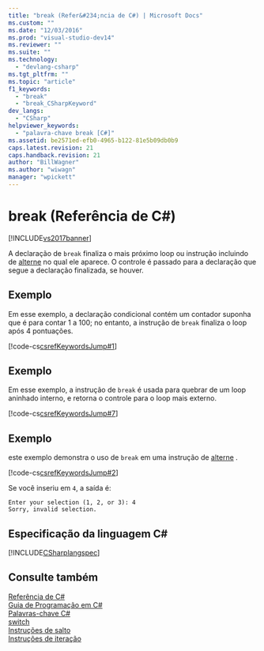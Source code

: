 ```yaml
---
title: "break (Refer&#234;ncia de C#) | Microsoft Docs"
ms.custom: ""
ms.date: "12/03/2016"
ms.prod: "visual-studio-dev14"
ms.reviewer: ""
ms.suite: ""
ms.technology: 
  - "devlang-csharp"
ms.tgt_pltfrm: ""
ms.topic: "article"
f1_keywords: 
  - "break"
  - "break_CSharpKeyword"
dev_langs: 
  - "CSharp"
helpviewer_keywords: 
  - "palavra-chave break [C#]"
ms.assetid: be2571ed-efb0-4965-b122-81e5b09db0b9
caps.latest.revision: 21
caps.handback.revision: 21
author: "BillWagner"
ms.author: "wiwagn"
manager: "wpickett"
---
```

# break (Refer&#234;ncia de C#)
[!INCLUDE[vs2017banner](../../../csharp/includes/vs2017banner.md)]

A declaração de `break` finaliza o mais próximo loop ou instrução incluindo de [alterne](../../../csharp/language-reference/keywords/switch.md) no qual ele aparece.  O controle é passado para a declaração que segue a declaração finalizada, se houver.  
  
## Exemplo  
 Em esse exemplo, a declaração condicional contém um contador suponha que é para contar 1 a 100; no entanto, a instrução de `break` finaliza o loop após 4 pontuações.  
  
 [!code-cs[csrefKeywordsJump#1](../../../csharp/language-reference/keywords/codesnippet/CSharp/break_1.cs)]  
  
## Exemplo  
 Em esse exemplo, a instrução de `break` é usada para quebrar de um loop aninhado interno, e retorna o controle para o loop mais externo.  
  
 [!code-cs[csrefKeywordsJump#7](../../../csharp/language-reference/keywords/codesnippet/CSharp/break_2.cs)]  
  
## Exemplo  
 este exemplo demonstra o uso de `break` em uma instrução de [alterne](../../../csharp/language-reference/keywords/switch.md) .  
  
 [!code-cs[csrefKeywordsJump#2](../../../csharp/language-reference/keywords/codesnippet/CSharp/break_3.cs)]  
  
 Se você inseriu em `4`, a saída é:  
  
```  
Enter your selection (1, 2, or 3): 4  
Sorry, invalid selection.  
```  
  
## Especificação da linguagem C\#  
 [!INCLUDE[CSharplangspec](../../../csharp/language-reference/keywords/includes/csharplangspec_md.md)]  
  
## Consulte também  
 [Referência de C\#](../../../csharp/language-reference/index.md)   
 [Guia de Programação em C\#](../../../csharp/programming-guide/index.md)   
 [Palavras\-chave C\#](../../../csharp/language-reference/keywords/index.md)   
 [switch](../../../csharp/language-reference/keywords/switch.md)   
 [Instruções de salto](../../../csharp/language-reference/keywords/jump-statements.md)   
 [Instruções de iteração](../../../csharp/language-reference/keywords/iteration-statements.md)